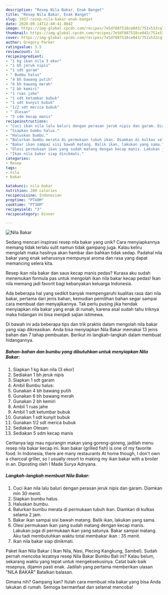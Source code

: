 ```yaml
---
description: "Resep Nila Bakar, Enak Banget"
title: "Resep Nila Bakar, Enak Banget"
slug: 1937-resep-nila-bakar-enak-banget
date: 2020-09-14T12:40:41.804Z
image: https://img-global.cpcdn.com/recipes/7e5df887518ce043/751x532cq70/nila-bakar-foto-resep-utama.jpg
thumbnail: https://img-global.cpcdn.com/recipes/7e5df887518ce043/751x532cq70/nila-bakar-foto-resep-utama.jpg
cover: https://img-global.cpcdn.com/recipes/7e5df887518ce043/751x532cq70/nila-bakar-foto-resep-utama.jpg
author: Gregory Parker
ratingvalue: 3.5
reviewcount: 14
recipeingredient:
- "1 kg ikan nila 3 ekor"
- "1 bh jeruk nipis"
- "1 sdt garam"
- " Bumbu halus"
- "4 bh bawang putih"
- "6 bh bawang merah"
- "2 bh kemiri"
- "1 ruas jahe"
- "1 sdt ketumbar bubuk"
- "1 sdt kunyit bubuk"
- "1/2 sdt merica bubuk"
- " Olesan"
- "5 sdm kecap manis"
recipeinstructions:
- "Cuci ikan nila lalu baluri dengan perasan jeruk nipis dan garam. Diamkan min 30 menit."
- "Siapkan bumbu halus."
- "Haluskan bumbu."
- "Balurkan bumbu merata di permukaan tubuh ikan. Diamkan di kulkas selama 2 jam."
- "Bakar ikan sampai sisi bawah matang. Balik ikan, lakukan yang sama."
- "Olesi permukaan ikan yang sudah matang dengan kecap manis. Lakukan juga di permukaan ikan yang satunya. Bakar sampai matang. Aku tadi membutuhkan waktu total membakar ikan : 35 menit."
- "Ikan nila bakar siap dinikmati."
categories:
- Resep
tags:
- nila
- bakar

katakunci: nila bakar 
nutrition: 289 calories
recipecuisine: Indonesian
preptime: "PT40M"
cooktime: "PT36M"
recipeyield: "3"
recipecategory: Dinner

---
```



![Nila Bakar](https://img-global.cpcdn.com/recipes/7e5df887518ce043/751x532cq70/nila-bakar-foto-resep-utama.jpg)

Sedang mencari inspirasi resep nila bakar yang unik? Cara menyiapkannya memang tidak terlalu sulit namun tidak gampang juga. Kalau keliru mengolah maka hasilnya akan hambar dan bahkan tidak sedap. Padahal nila bakar yang enak seharusnya mempunyai aroma dan rasa yang dapat memancing selera kita.

Resep ikan nila bakar dan saus kecap manis pedas? Kurasa aku sudah menemukan formula pas untuk mengolah ikan nila bakar kecap pedas! Ikan nila memang jadi favorit bagi kebanyakan keluarga Indonesia.

Ada beberapa hal yang sedikit banyak mempengaruhi kualitas rasa dari nila bakar, pertama dari jenis bahan, kemudian pemilihan bahan segar sampai cara membuat dan menyajikannya. Tak perlu pusing jika hendak menyiapkan nila bakar yang enak di rumah, karena asal sudah tahu triknya maka hidangan ini bisa menjadi sajian istimewa.


Di bawah ini ada beberapa tips dan trik praktis dalam mengolah nila bakar yang siap dikreasikan. Anda bisa menyiapkan Nila Bakar memakai 13 jenis bahan dan 7 tahap pembuatan. Berikut ini langkah-langkah dalam membuat hidangannya.

<!--inarticleads1-->

##### Bahan-bahan dan bumbu yang dibutuhkan untuk menyiapkan Nila Bakar:

1. Siapkan 1 kg ikan nila (3 ekor)
1. Sediakan 1 bh jeruk nipis
1. Siapkan 1 sdt garam
1. Ambil  Bumbu halus:
1. Gunakan 4 bh bawang putih
1. Gunakan 6 bh bawang merah
1. Gunakan 2 bh kemiri
1. Ambil 1 ruas jahe
1. Ambil 1 sdt ketumbar bubuk
1. Gunakan 1 sdt kunyit bubuk
1. Gunakan 1/2 sdt merica bubuk
1. Sediakan  Olesan:
1. Sediakan 5 sdm kecap manis


Ceritanya lagi mau ngurangin makan yang goreng-goreng, jadilah menu resep nila bakar kecap ini. Ikan bakar (grilled fish) is one of my favorite food. In Indonesia, there are many restaurants At home though, I don&#39;t own a charcoal griller, so I usually resort to making my ikan bakar with a broiler in an. Diposting oleh I Made Surya Adnyana. 

<!--inarticleads2-->

##### Langkah-langkah membuat Nila Bakar:

1. Cuci ikan nila lalu baluri dengan perasan jeruk nipis dan garam. Diamkan min 30 menit.
1. Siapkan bumbu halus.
1. Haluskan bumbu.
1. Balurkan bumbu merata di permukaan tubuh ikan. Diamkan di kulkas selama 2 jam.
1. Bakar ikan sampai sisi bawah matang. Balik ikan, lakukan yang sama.
1. Olesi permukaan ikan yang sudah matang dengan kecap manis. Lakukan juga di permukaan ikan yang satunya. Bakar sampai matang. Aku tadi membutuhkan waktu total membakar ikan : 35 menit.
1. Ikan nila bakar siap dinikmati.


Paket Ikan Nila Bakar ( Ikan Nila, Nasi, Plecing Kangkung, Sambel). Sudah pernah mencoba lezatnya resep Nila Bakar Bumbu Bali ini? Kalau belum, sekarang waktu yang tepat untuk mengeksekusinya. Catat baik-baik resepnya, dijamin pasti enak. Jadilah yang pertama memberikan ulasan &#34;NILA BAKAR&#34; Batalkan balasan. 

Gimana nih? Gampang kan? Itulah cara membuat nila bakar yang bisa Anda lakukan di rumah. Semoga bermanfaat dan selamat mencoba!
